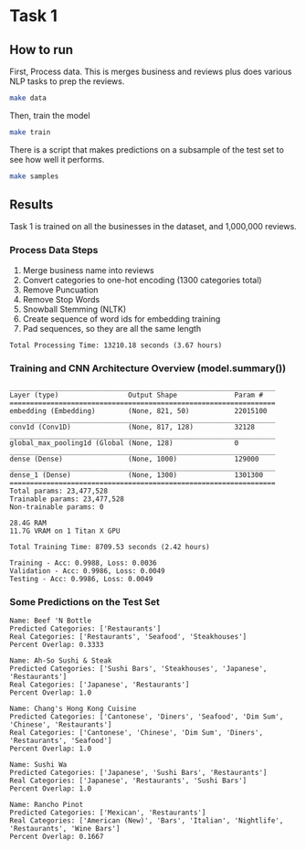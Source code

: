 # Task 1

## How to run
First, Process data. This is merges business and reviews plus does various NLP tasks to prep the reviews.
```bash
make data
```

Then, train the model
```bash
make train
```

There is a script that makes predictions on a subsample of the test set to see how well it performs.
```bash
make samples
```

## Results

Task 1 is trained on all the businesses in the dataset, and 1,000,000 reviews. 

### Process Data Steps

1. Merge business name into reviews
2. Convert categories to one-hot encoding (1300 categories total)
3. Remove Puncuation
4. Remove Stop Words
5. Snowball Stemming (NLTK)
6. Create sequence of word ids for embedding training
7. Pad sequences, so they are all the same length

```
Total Processing Time: 13210.18 seconds (3.67 hours)
```

### Training and CNN Architecture Overview (model.summary())
```
_________________________________________________________________
Layer (type)                 Output Shape              Param #
=================================================================
embedding (Embedding)        (None, 821, 50)           22015100
_________________________________________________________________
conv1d (Conv1D)              (None, 817, 128)          32128
_________________________________________________________________
global_max_pooling1d (Global (None, 128)               0
_________________________________________________________________
dense (Dense)                (None, 1000)              129000
_________________________________________________________________
dense_1 (Dense)              (None, 1300)              1301300
=================================================================
Total params: 23,477,528
Trainable params: 23,477,528
Non-trainable params: 0
```

```
28.4G RAM
11.7G VRAM on 1 Titan X GPU
```

```
Total Training Time: 8709.53 seconds (2.42 hours)
```

```
Training - Acc: 0.9988, Loss: 0.0036
Validation - Acc: 0.9986, Loss: 0.0049
Testing - Acc: 0.9986, Loss: 0.0049
```

### Some Predictions on the Test Set
```
Name: Beef 'N Bottle
Predicted Categories: ['Restaurants']
Real Categories: ['Restaurants', 'Seafood', 'Steakhouses']
Percent Overlap: 0.3333

Name: Ah-So Sushi & Steak
Predicted Categories: ['Sushi Bars', 'Steakhouses', 'Japanese', 'Restaurants']
Real Categories: ['Japanese', 'Restaurants']
Percent Overlap: 1.0

Name: Chang's Hong Kong Cuisine
Predicted Categories: ['Cantonese', 'Diners', 'Seafood', 'Dim Sum', 'Chinese', 'Restaurants']
Real Categories: ['Cantonese', 'Chinese', 'Dim Sum', 'Diners', 'Restaurants', 'Seafood']
Percent Overlap: 1.0

Name: Sushi Wa
Predicted Categories: ['Japanese', 'Sushi Bars', 'Restaurants']
Real Categories: ['Japanese', 'Restaurants', 'Sushi Bars']
Percent Overlap: 1.0

Name: Rancho Pinot
Predicted Categories: ['Mexican', 'Restaurants']
Real Categories: ['American (New)', 'Bars', 'Italian', 'Nightlife', 'Restaurants', 'Wine Bars']
Percent Overlap: 0.1667
```
